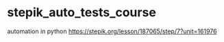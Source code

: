 # stepik_auto_tests_course

automation in python
https://stepik.org/lesson/187065/step/7?unit=161976

